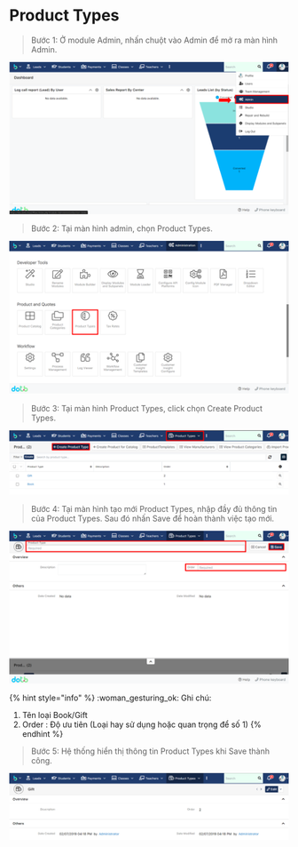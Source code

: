 # Product Types

> Bước 1: Ở module Admin, nhấn chuột vào Admin để mở ra màn hình Admin.

![](<../../.gitbook/assets/image (110).png>)

> Bước 2: Tại màn hình admin, chọn Product Types.

![](<../../.gitbook/assets/image (114).png>)

> Bước 3: Tại màn hình Product Types, click chọn Create Product Types.

![](<../../.gitbook/assets/image (120).png>)

> Bước 4: Tại màn hình tạo mới Product Types, nhập đầy đủ thông tin của Product Types. Sau đó nhấn Save để hoàn thành việc tạo mới.

![](<../../.gitbook/assets/image (112).png>)

{% hint style="info" %}
:woman\_gesturing\_ok: Ghi chú:

1. Tên loại Book/Gift&#x20;
2. Order : Độ ưu tiên (Loại hay sử dụng hoặc quan trọng để số 1)
{% endhint %}

> Bước 5: Hệ thống hiển thị thông tin Product Types khi Save thành công.

![](<../../.gitbook/assets/image (133).png>)
